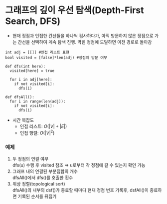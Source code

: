 # 그래프의 깊이 우선 탐색(Depth-First Search, DFS)

- 현재 정점과 인접한 간선들을 하나씩 검사하다가, 아직 방문하지 않은 정점으로 가는 간선을 선택하여 계속 탐색 진행. 막힌 정점에 도달하면 이전 경로로 돌아감
```
int adj = [[]] #인접 리스트 표현
bool visited = [false]*len(adj) #정점의 방문 여부

def dfs(int here):
  visited[here] = true
  
  for i in adj[here]:
    if not visited[i]:
      dfs(i)

def dfsAll():
  for i in range(len(adj)):
    if not visited[i]:
      dfs(i)
```

- 시간 복잡도
   - 인접 리스트: $O(|V|+|E|)$
   - 인접 행렬: $O(|V|^{2})$

### 예제
1. 두 정점의 연결 여부  
   dfs(u) 수행 후 visited 참조 $\Rightarrow$ u로부터 각 정점에 갈 수 있는지 확인 가능
2. 그래프 내의 연결된 부분집합의 개수  
   dfsAll()에서 dfs()를 호출한 횟수
3. 위상 정렬(topological sort)  
   dfsAll()의 내부의 dsf()가 종료할 때마다 현재 정점 번호 기록후, dsfAll()이 종료하면 기록된 순서를 뒤집기
